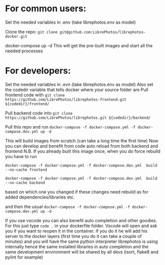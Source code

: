 # For common users:
Set the needed variables in .env (take librephotos.env as model)

Clone the repo: `git clone git@github.com:LibrePhotos/librephotos-docker.git`

docker-compose up -d
This will get the pre-built images and start all the needed processes

# For developers:
Set the needed variables in .evn (take librephotos.env as model)
Also set the codedir variable that tells docker where your source folder are
Pull frontend code with `git clone https://github.com/LibrePhotos/librephotos-frontend.git ${codedir}/frontend/`

Pull backend code into `git clone https://github.com/LibrePhotos/librephotos.git ${codedir}/backend/`

Pull this repo and run `docker-compose -f docker-compose.yml -f docker-compose.dev.yml up -d`

This will build images from scratch (can take a long time the first time)
Now you can develop and benefit from code auto reload from both backend and frontend
N.B. If you already built this image once, when you do force rebuild you have to run 

`docker-compose -f docker-compose.yml -f docker-compose.dev.yml  build --no-cache frontend`

`docker-compose -f docker-compose.yml -f docker-compose.dev.yml  build --no-cache backend`

based on which one you changed if these changes need rebuild as for added dependencies/libraries etc.

and then the usual `docker-compose -f docker-compose.yml -f docker-compose.dev.yml up -d`

If you use vscode you can also benefit auto completion and other goodies. For this just type `code .` in your dockerfile folder.
Vscode will open and ask you if you want to reopen it in the container. If you do it he will add his server to the docker layers (first time you do it can take a couple of minutes) and you will have the same python interpreter librephotos is using internally hence the same installed libraries in auto completion and the same development environment will be shared by all devs (isort, flake8 and pylint for example)
